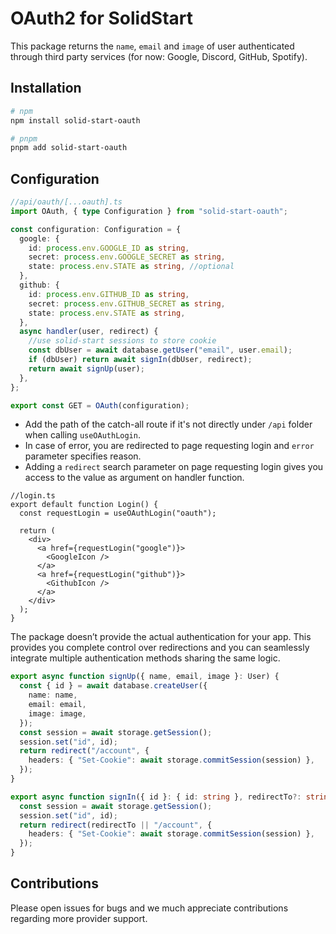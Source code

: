 # OAuth2 for SolidStart

This package returns the `name`, `email` and `image` of user authenticated through third party services (for now: Google, Discord, GitHub, Spotify).

## Installation

```bash
# npm
npm install solid-start-oauth

# pnpm
pnpm add solid-start-oauth
```

## Configuration

```ts
//api/oauth/[...oauth].ts
import OAuth, { type Configuration } from "solid-start-oauth";

const configuration: Configuration = {
  google: {
    id: process.env.GOOGLE_ID as string,
    secret: process.env.GOOGLE_SECRET as string,
    state: process.env.STATE as string, //optional
  },
  github: {
    id: process.env.GITHUB_ID as string,
    secret: process.env.GITHUB_SECRET as string,
    state: process.env.STATE as string,
  },
  async handler(user, redirect) {
    //use solid-start sessions to store cookie
    const dbUser = await database.getUser("email", user.email);
    if (dbUser) return await signIn(dbUser, redirect);
    return await signUp(user);
  },
};

export const GET = OAuth(configuration);
```

- Add the path of the catch-all route if it's not directly under `/api` folder when calling `useOAuthLogin`.
- In case of error, you are redirected to page requesting login and `error` parameter specifies reason.
- Adding a `redirect` search parameter on page requesting login gives you access to the value as argument on handler function.

```tsx
//login.ts
export default function Login() {
  const requestLogin = useOAuthLogin("oauth");

  return (
    <div>
      <a href={requestLogin("google")}>
        <GoogleIcon />
      </a>
      <a href={requestLogin("github")}>
        <GithubIcon />
      </a>
    </div>
  );
}
```

The package doesn’t provide the actual authentication for your app. This provides you complete control over redirections and you can seamlessly integrate multiple authentication methods sharing the same logic.

```ts
export async function signUp({ name, email, image }: User) {
  const { id } = await database.createUser({
    name: name,
    email: email,
    image: image,
  });
  const session = await storage.getSession();
  session.set("id", id);
  return redirect("/account", {
    headers: { "Set-Cookie": await storage.commitSession(session) },
  });
}

export async function signIn({ id }: { id: string }, redirectTo?: string) {
  const session = await storage.getSession();
  session.set("id", id);
  return redirect(redirectTo || "/account", {
    headers: { "Set-Cookie": await storage.commitSession(session) },
  });
}
```

## Contributions

Please open issues for bugs and we much appreciate contributions regarding more provider support.
